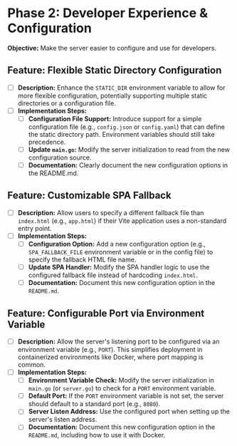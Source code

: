 # Phase 2: Developer Experience & Configuration

**Objective:** Make the server easier to configure and use for developers.

## Feature: Flexible Static Directory Configuration

- [ ] **Description:** Enhance the `STATIC_DIR` environment variable to allow for more flexible configuration, potentially supporting multiple static directories or a configuration file.
- [ ] **Implementation Steps:**
    - [ ] **Configuration File Support:** Introduce support for a simple configuration file (e.g., `config.json` or `config.yaml`) that can define the static directory path. Environment variables should still take precedence.
    - [ ] **Update `main.go`:** Modify the server initialization to read from the new configuration source.
    - [ ] **Documentation:** Clearly document the new configuration options in the README.md.

## Feature: Customizable SPA Fallback

- [ ] **Description:** Allow users to specify a different fallback file than `index.html` (e.g., `app.html`) if their Vite application uses a non-standard entry point.
- [ ] **Implementation Steps:**
    - [ ] **Configuration Option:** Add a new configuration option (e.g., `SPA_FALLBACK_FILE` environment variable or in the config file) to specify the fallback HTML file name.
    - [ ] **Update SPA Handler:** Modify the SPA handler logic to use the configured fallback file instead of hardcoding `index.html`.
    - [ ] **Documentation:** Document this new configuration option in the `README.md`.

## Feature: Configurable Port via Environment Variable

- [ ] **Description:** Allow the server's listening port to be configured via an environment variable (e.g., `PORT`). This simplifies deployment in containerized environments like Docker, where port mapping is common.
- [ ] **Implementation Steps:**
    - [ ] **Environment Variable Check:** Modify the server initialization in `main.go` (or `server.go`) to check for a `PORT` environment variable.
    - [ ] **Default Port:** If the `PORT` environment variable is not set, the server should default to a standard port (e.g., `8080`).
    - [ ] **Server Listen Address:** Use the configured port when setting up the server's listen address.
    - [ ] **Documentation:** Document this new configuration option in the `README.md`, including how to use it with Docker.
